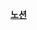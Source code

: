 **[노션](https://www.notion.so/ce19f003/5a6d53933d594cad8bfd04158af2e827?v=026c72ad5b9647329d6b28c0c84ad70f)**